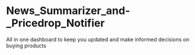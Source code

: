 # News_Summarizer_and-_Pricedrop_Notifier
All in one dashboard to keep you updated and make informed decisions on buying products
